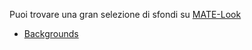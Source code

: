 <!--
.. link:
.. description:
.. tags: Backgrounds
.. date: 2014-02-24 17:32:07
.. title: Backgrounds
.. slug: backgrounds
-->

Puoi trovare una gran selezione di sfondi su [MATE-Look](https://www.mate-look.org)

  * [Backgrounds](https://www.mate-look.org/browse/cat/359)


